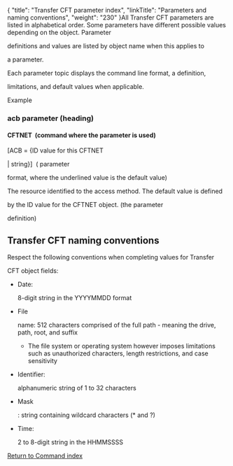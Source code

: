 {
    "title": "Transfer CFT  parameter index",
    "linkTitle": "Parameters and naming conventions",
    "weight": "230"
}All Transfer CFT parameters are listed in alphabetical order. Some parameters have different possible values depending on the object. Parameter
definitions and values are listed by object name when this applies to
a parameter.

Each parameter topic displays the command line format, a definition,
limitations, and default values when applicable.

Example

### acb parameter (heading)

#### CFTNET  (command where the parameter is used)

\[ACB = {ID value for this CFTNET
| string}\]  ( parameter
format, where the underlined value is the default value)

The resource identified to the access method. The default value is defined
by the ID value for the CFTNET object. (the parameter
definition)

## <span id="CFT_naming_conventions"></span>Transfer CFT naming conventions

Respect the following conventions when completing values for Transfer
CFT object fields:

-   Date:
    8-digit string in the YYYYMMDD format
-   File
    name: 512 characters comprised of the full path - meaning the drive, path, root, and suffix
    -   The file system or operating system however imposes limitations such as unauthorized characters, length restrictions, and case sensitivity
-   Identifier:
    alphanumeric string of 1 to 32 characters
-   Mask
    : string containing wildcard characters (\* and ?)
-   Time:
    2 to 8-digit string in the HHMMSSSS

[Return to Command index](transfercft/c_intro_userinterfaces/command_summary)

